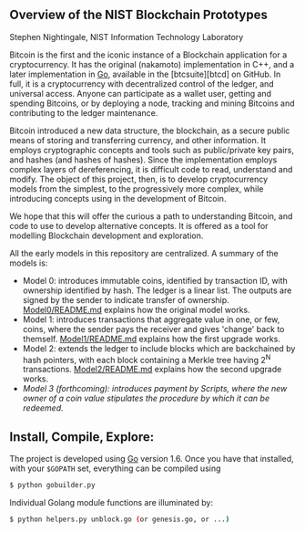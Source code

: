 Overview of the NIST Blockchain Prototypes
------------------------------------------
Stephen Nightingale, NIST Information Technology Laboratory

Bitcoin is the first and the iconic instance of a Blockchain application for a
cryptocurrency. It has the original (nakamoto) implementation in C++, and a
later implementation in [Go][go], available in the [btcsuite][btcd] on GitHub.
In full, it is a cryptocurrency with decentralized control of the ledger, and
universal access. Anyone can participate as a wallet user, getting and spending
Bitcoins, or by deploying a node, tracking and mining Bitcoins and contributing
to the ledger maintenance.

Bitcoin introduced a new data structure, the blockchain, as a secure public
means of storing and transferring currency, and other information. It employs
cryptographic concepts and tools such as public/private key pairs, and hashes
(and hashes of hashes). Since the implementation employs complex layers of
dereferencing, it is difficult code to read, understand and modify. The
object of this project, then, is to develop cryptocurrency models from the
simplest, to the progressively more complex, while introducing concepts using
in the development of Bitcoin.

We hope that this will offer the curious a path to understanding Bitcoin, and
code to use to develop alternative concepts. It is offered as a tool for
modelling Blockchain development and exploration.

All the early models in this repository are centralized. A summary of the
models is:

- Model 0: introduces immutable coins, identified by transaction ID,
  with ownership identified by hash. The ledger is a linear list. The
  outputs are signed by the sender to indicate transfer of ownership.
  [Model0/README.md](Model0/README.md) explains how the original model works.
- Model 1: introduces transactions that aggregate value in one, or few,
  coins, where the sender pays the receiver and gives 'change' back to
  themself. [Model1/README.md](Model1/README.md) explains how the first upgrade
  works.
- Model 2: extends the ledger to include blocks which are backchained
  by hash pointers, with each block containing a Merkle tree having
  2<sup>N</sup> transactions. [Model2/README.md](Model2/README.md)
  explains how the second upgrade works.
- *Model 3 (forthcoming): introduces payment by Scripts, where the new
  owner of a coin value stipulates the procedure by which it can be
  redeemed.*

Install, Compile, Explore:
-------------------------

The project is developed using [Go][go] version 1.6. Once you have that installed,
with your `$GOPATH` set, everything can be compiled using
```bash
$ python gobuilder.py
```

Individual Golang module functions are illuminated by:
```bash
$ python helpers.py unblock.go (or genesis.go, or ...)
```

[btc]: https://github.com/btcsuite/btcd
[go]: https://golang.org/

